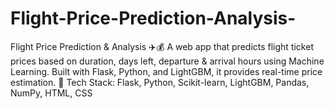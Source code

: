 # Flight-Price-Prediction-Analysis-
Flight Price Prediction &amp; Analysis ✈️💰 A web app that predicts flight ticket prices based on duration, days left, departure &amp; arrival hours using Machine Learning. Built with Flask, Python, and LightGBM, it provides real-time price estimation.  🔧 Tech Stack: Flask, Python, Scikit-learn, LightGBM, Pandas, NumPy, HTML, CSS
